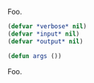 Foo.

```cl
(defvar *verbose* nil)
(defvar *input* nil)
(defvar *output* nil)

(defun args ())
```

Foo.
